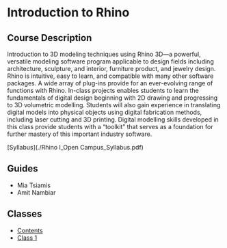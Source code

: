 # Introduction to Rhino

## Course Description
Introduction to 3D modeling techniques using Rhino 3D—a powerful, versatile modeling software program 
applicable to design fields including architecture, sculpture, and interior, furniture product, and jewelry design. 
Rhino is intuitive, easy to learn, and compatible with many other software packages. A wide array of plug-ins 
provide for an ever-evolving range of functions with Rhino. In-class projects enables students to learn the 
fundamentals of digital design beginning with 2D drawing and progressing to 3D volumetric modelling. Students 
will also gain experience in translating digital models into physical objects using digital fabrication methods, 
including laser cutting and 3D printing. Digital modelling skills developed in this class provide students with a 
“toolkit” that serves as a foundation for further mastery of this important industry software.

[Syllabus](./Rhino I_Open Campus_Syllabus.pdf)

## Guides
- Mia Tsiamis
- Amit Nambiar

## Classes
- [Contents](./contents)
- [Class 1](./class-1)
